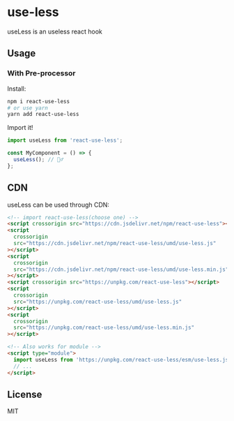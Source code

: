 # use-less

useLess is an useless react hook

## Usage

### With Pre-processor

Install:

```bash
npm i react-use-less
# or use yarn
yarn add react-use-less
```

Import it!

```js
import useLess from 'react-use-less';

const MyComponent = () => {
  useLess(); // 💁‍♂️
};
```

## CDN

useLess can be used through CDN:

```html
<!-- import react-use-less(choose one) -->
<script crossorigin src="https://cdn.jsdelivr.net/npm/react-use-less"></script>
<script
  crossorigin
  src="https://cdn.jsdelivr.net/npm/react-use-less/umd/use-less.js"
></script>
<script
  crossorigin
  src="https://cdn.jsdelivr.net/npm/react-use-less/umd/use-less.min.js"
></script>
<script crossorigin src="https://unpkg.com/react-use-less"></script>
<script
  crossorigin
  src="https://unpkg.com/react-use-less/umd/use-less.js"
></script>
<script
  crossorigin
  src="https://unpkg.com/react-use-less/umd/use-less.min.js"
></script>

<!-- Also works for module -->
<script type="module">
  import useLess from 'https://unpkg.com/react-use-less/esm/use-less.js';
  // ...
</script>
```

## License

MIT
